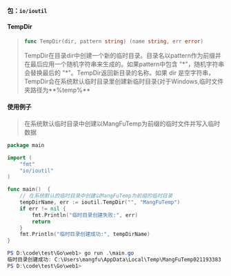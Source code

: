 #### 包：`io/ioutil`



#### TempDir

>   ```go
>   func TempDir(dir, pattern string) (name string, err error)
>   ```
>
>   TempDir在目录dir中创建一个新的临时目录。目录名以pattern作为前缀并在最后应用一个随机字符串来生成的。如果pattern中包含 "\*"，随机字符串会替换最后的 "\*"。TempDir返回新目录的名称。如果 dir 是空字符串，TempDir会在系统默认临时目录里创建新临时目录(对于Windows,临时文件夹路径为**%temp%**



#### 使用例子

>   在系统默认临时目录中创建以MangFuTemp为前缀的临时文件并写入临时数据

```go
package main

import (
	"fmt"
	"io/ioutil"
)

func main()  {
	// 在系统默认的临时目录中创建以MangFuTemp为前缀的临时目录
	tempDirName, err := ioutil.TempDir("", "MangFuTemp")
	if err != nil {
		fmt.Println("临时目录创建失败:", err)
		return
	}
	fmt.Println("临时目录创建成功:", tempDirName)
}
```

```powershell
PS D:\code\test\Go\web1> go run .\main.go
临时目录创建成功: C:\Users\mangfu\AppData\Local\Temp\MangFuTemp021193383
PS D:\code\test\Go\web1> 
```

